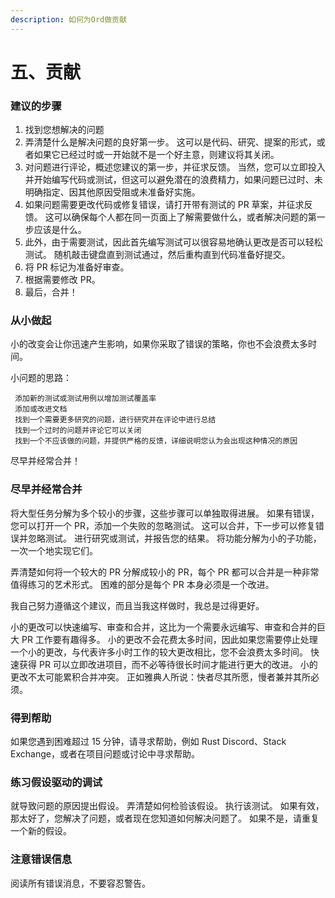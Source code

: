 ```yaml
---
description: 如何为Ord做贡献
---
```


# 五、贡献

### 建议的步骤

1. 找到您想解决的问题
2. 弄清楚什么是解决问题的良好第一步。 这可以是代码、研究、提案的形式，或者如果它已经过时或一开始就不是一个好主意，则建议将其关闭。&#x20;
3. 对问题进行评论，概述您建议的第一步，并征求反馈。 当然，您可以立即投入并开始编写代码或测试，但这可以避免潜在的浪费精力，如果问题已过时、未明确指定、因其他原因受阻或未准备好实施。&#x20;
4. 如果问题需要更改代码或修复错误，请打开带有测试的 PR 草案，并征求反馈。 这可以确保每个人都在同一页面上了解需要做什么，或者解决问题的第一步应该是什么。&#x20;
5. 此外，由于需要测试，因此首先编写测试可以很容易地确认更改是否可以轻松测试。 随机敲击键盘直到测试通过，然后重构直到代码准备好提交。&#x20;
6. 将 PR 标记为准备好审查。&#x20;
7. 根据需要修改 PR。&#x20;
8. 最后，合并！

### 从小做起

小的改变会让你迅速产生影响，如果你采取了错误的策略，你也不会浪费太多时间。

小问题的思路：

```
 添加新的测试或测试用例以增加测试覆盖率
 添加或改进文档
 找到一个需要更多研究的问题，进行研究并在评论中进行总结
 找到一个过时的问题并评论它可以关闭
 找到一个不应该做的问题，并提供严格的反馈，详细说明您认为会出现这种情况的原因
```

尽早并经常合并！

### 尽早并经常合并

将大型任务分解为多个较小的步骤，这些步骤可以单独取得进展。 如果有错误，您可以打开一个 PR，添加一个失败的忽略测试。 这可以合并，下一步可以修复错误并忽略测试。 进行研究或测试，并报告您的结果。 将功能分解为小的子功能，一次一个地实现它们。

弄清楚如何将一个较大的 PR 分解成较小的 PR，每个 PR 都可以合并是一种非常值得练习的艺术形式。 困难的部分是每个 PR 本身必须是一个改进。

我自己努力遵循这个建议，而且当我这样做时，我总是过得更好。

小的更改可以快速编写、审查和合并，这比为一个需要永远编写、审查和合并的巨大 PR 工作要有趣得多。 小的更改不会花费太多时间，因此如果您需要停止处理一个小的更改，与代表许多小时工作的较大更改相比，您不会浪费太多时间。 快速获得 PR 可以立即改进项目，而不必等待很长时间才能进行更大的改进。 小的更改不太可能累积合并冲突。 正如雅典人所说：快者尽其所愿，慢者兼并其所必须。&#x20;

### 得到帮助

如果您遇到困难超过 15 分钟，请寻求帮助，例如 Rust Discord、Stack Exchange，或者在项目问题或讨论中寻求帮助。&#x20;

### 练习假设驱动的调试

就导致问题的原因提出假设。 弄清楚如何检验该假设。 执行该测试。 如果有效，那太好了，您解决了问题，或者现在您知道如何解决问题了。 如果不是，请重复一个新的假设。&#x20;

### 注意错误信息

阅读所有错误消息，不要容忍警告。

